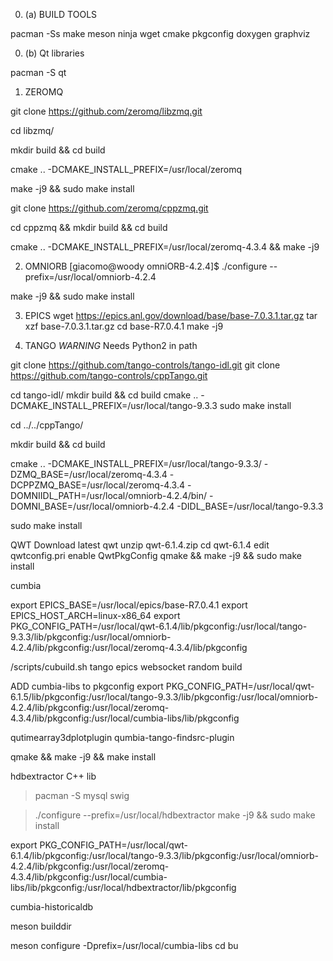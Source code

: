 0. (a) BUILD TOOLS 

pacman -Ss make meson ninja wget cmake pkgconfig doxygen graphviz

0. (b) Qt libraries

pacman -S qt


1. ZEROMQ

git clone https://github.com/zeromq/libzmq.git

cd libzmq/

mkdir build && cd build

cmake .. -DCMAKE_INSTALL_PREFIX=/usr/local/zeromq

make -j9 && sudo make install

git clone https://github.com/zeromq/cppzmq.git

cd cppzmq && mkdir build && cd build

cmake .. -DCMAKE_INSTALL_PREFIX=/usr/local/zeromq-4.3.4  &amp;&amp; make -j9



2. OMNIORB
[giacomo@woody omniORB-4.2.4]$ ./configure --prefix=/usr/local/omniorb-4.2.4

make -j9 && sudo make install

3. EPICS
wget https://epics.anl.gov/download/base/base-7.0.3.1.tar.gz
tar xzf  base-7.0.3.1.tar.gz 
cd  base-R7.0.4.1
make -j9


4. TANGO
*WARNING* Needs Python2 in path

git clone https://github.com/tango-controls/tango-idl.git
git clone https://github.com/tango-controls/cppTango.git

cd tango-idl/
mkdir build && cd build
cmake .. -DCMAKE_INSTALL_PREFIX=/usr/local/tango-9.3.3
sudo make install

cd ../../cppTango/

mkdir build && cd build

cmake .. -DCMAKE_INSTALL_PREFIX=/usr/local/tango-9.3.3/ -DZMQ_BASE=/usr/local/zeromq-4.3.4 -DCPPZMQ_BASE=/usr/local/zeromq-4.3.4 -DOMNIIDL_PATH=/usr/local/omniorb-4.2.4/bin/ -DOMNI_BASE=/usr/local/omniorb-4.2.4 -DIDL_BASE=/usr/local/tango-9.3.3

sudo make install

QWT
Download latest qwt
unzip qwt-6.1.4.zip
cd qwt-6.1.4
edit qwtconfig.pri enable QwtPkgConfig
qmake && make -j9 && sudo make install


cumbia

export EPICS_BASE=/usr/local/epics/base-R7.0.4.1
export EPICS_HOST_ARCH=linux-x86_64
export PKG_CONFIG_PATH=/usr/local/qwt-6.1.4/lib/pkgconfig:/usr/local/tango-9.3.3/lib/pkgconfig:/usr/local/omniorb-4.2.4/lib/pkgconfig:/usr/local/zeromq-4.3.4/lib/pkgconfig

/scripts/cubuild.sh tango epics websocket random build

ADD cumbia-libs to pkgconfig
export PKG_CONFIG_PATH=/usr/local/qwt-6.1.5/lib/pkgconfig:/usr/local/tango-9.3.3/lib/pkgconfig:/usr/local/omniorb-4.2.4/lib/pkgconfig:/usr/local/zeromq-4.3.4/lib/pkgconfig:/usr/local/cumbia-libs/lib/pkgconfig

qutimearray3dplotplugin
qumbia-tango-findsrc-plugin

qmake && make -j9 && make install



hdbextractor C++ lib

> pacman -S mysql swig

> ./configure --prefix=/usr/local/hdbextractor
make -j9 && sudo make install

 export PKG_CONFIG_PATH=/usr/local/qwt-6.1.4/lib/pkgconfig:/usr/local/tango-9.3.3/lib/pkgconfig:/usr/local/omniorb-4.2.4/lib/pkgconfig:/usr/local/zeromq-4.3.4/lib/pkgconfig:/usr/local/cumbia-libs/lib/pkgconfig:/usr/local/hdbextractor/lib/pkgconfig



cumbia-historicaldb

meson  builddir

meson configure -Dprefix=/usr/local/cumbia-libs
cd bu
